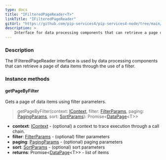 ```yaml
---
type: docs
title: "IFilteredPageReader<T>"
linkTitle: "IFilteredPageReader"
gitUrl: "https://github.com/pip-services4/pip-services4-node/tree/main/pip-services4-persistence-node"
description: >
    Interface for data processing components that can retrieve a page of data items by a filter.
---
```


### Description

The IFilteredPageReader interface is used by data processing components that can retrieve a page of data items through the use of a filter.

### Instance methods

#### getPageByFilter
Gets a page of data items using filter parameters.

> getPageByFilter(context: [IContext](../../../components/context/icontext), filter: [FilterParams](../../../data/query/filter_params), paging: [PagingParams](../../../data/query/paging_params), sort: [SortParams](../../../data/query/sort_params)): Promise<[DataPage](../../../data/query/data_page)\<T\>>

- **context**: [IContext](../../../components/context/icontext) - (optional) a context to trace execution through a call chain.
- **filter**: [FilterParams](../../../data/query/filter_params) - (optional) filter parameters
- **paging**: [PagingParams](../../../data/query/paging_params) -  (optional) paging parameters
- **sort**: [SortParams](../../../data/query/sort_params) - (optional) sort parameters
- **returns**: Promise<[DataPage](../../../data/query/data_page)\<T\>> - list of items

